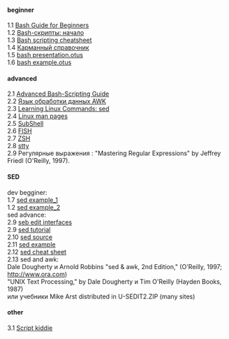 #### beginner
1.1 [Bash Guide for Beginners](https://www.tldp.org/LDP/Bash-Beginners-Guide/html/)  
1.2 [Bash-скрипты: начало](https://habr.com/ru/company/ruvds/blog/325522/)  
1.3 [Bash scripting cheatsheet](https://devhints.io/bash)  
1.4 [Карманный справочник](https://slack-files.com/files-pri-safe/T73A2HU1L-FTEKZQ882/bash_____________________________________________________________.pdf?c=1582268809-f7a8d24379df527139424f9186e778ea4758fa9a)  
1.5 [bash presentation.otus](https://otus.ru/media-private/bb/be/%D0%A2%D0%B5%D0%BE%D1%80%D0%B8%D1%8F_Bash-5373-bbbe25.pdf?hash=ElEps9phUnYcI2rTFQ5SIA&expires=1582295049)  
1.6 [bash example.otus](https://gitlab.com/otus_linux/stands-05-bash)  


#### advanced
2.1  [Advanced Bash-Scripting Guide](https://www.opennet.ru/docs/RUS/bash_scripting_guide/)  
2.2  [Язык обработки данных AWK](https://www.opennet.ru/docs/RUS/awk/)  
2.3  [Learning Linux Commands: sed](https://linuxconfig.org/learning-linux-commands-sed)  
2.4  [Linux man pages](https://linux.die.net/man/)  
2.5  [SubShell](https://mywiki.wooledge.org/SubShell)  
2.6  [FISH](https://github.com/oh-my-fish/oh-my-fish)  
2.7  [ZSH](https://github.com/ohmyzsh/ohmyzsh)  
2.8  [stty](https://linux.die.net/man/1/stty)  
2.9 Регулярные выражения : "Mastering Regular Expressions" by Jeffrey Friedl (O'Reilly, 1997).  

#### SED
dev begginer:  
1.7  [sed example_1](http://www.lissyara.su/doc/programming/sed/)  
1.2  [sed example_2](http://ant0.ru/sed1line.html)  
sed advance:  
2.9  [seb edit interfaces](http://ant0.ru/sed_edit_interfaces.html)  
2.9  [sed tutorial](https://www.grymoire.com/Unix/Sed.html)  
2.10 [sed source](https://web.archive.org/web/20060208161216/http://sed.sourceforge.net/)  
2.11 [sed example](http://sed.sourceforge.net/sed1line.txt)   
2.12 [sed cheat sheet](https://catonmat.net/ftp/sed.stream.editor.cheat.sheet.pdf)  
2.13 sed and awk:  
Dale Dougherty и Arnold Robbins "sed & awk, 2nd Edition," (O'Reilly, 1997; http://www.ora.com)     
"UNIX Text Processing," by Dale Dougherty и Tim O'Reilly (Hayden Books, 1987)   
или учебники Mike Arst distributed in U-SEDIT2.ZIP (many sites)  
#### other  
3.1 [Script kiddie](https://ru.wikipedia.org/wiki/Скрипт-кидди)
